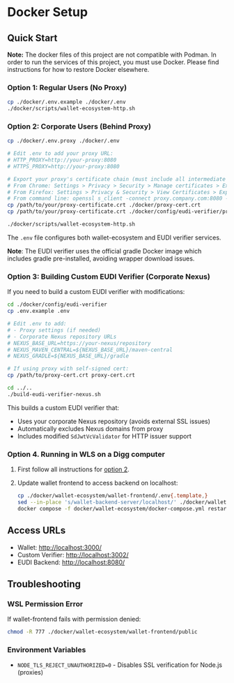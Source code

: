 # Docker Setup

## Quick Start

**Note:** The docker files of this project are not compatible with Podman.
In order to run the services of this project, you must use Docker.
Please find instructions for how to restore Docker elsewhere.

### Option 1: Regular Users (No Proxy)

```bash
cp ./docker/.env.example ./docker/.env
./docker/scripts/wallet-ecosystem-http.sh
```

### Option 2: Corporate Users (Behind Proxy)

```bash
cp ./docker/.env.proxy ./docker/.env

# Edit .env to add your proxy URL:
# HTTP_PROXY=http://your-proxy:8080
# HTTPS_PROXY=http://your-proxy:8080

# Export your proxy's certificate chain (must include all intermediate certificates):
# From Chrome: Settings > Privacy > Security > Manage certificates > Export (choose "Base64-encoded certificate chain")
# From Firefox: Settings > Privacy & Security > View Certificates > Export (include certificate chain)
# From command line: openssl s_client -connect proxy.company.com:8080 -showcerts < /dev/null | sed -ne '/-BEGIN CERTIFICATE-/,/-END CERTIFICATE-/p' > proxy-cert.crt
cp /path/to/your/proxy-certificate.crt ./docker/proxy-cert.crt
cp /path/to/your/proxy-certificate.crt ./docker/config/eudi-verifier/proxy-cert.crt

./docker/scripts/wallet-ecosystem-http.sh
```

The `.env` file configures both wallet-ecosystem and EUDI verifier services.

**Note**: The EUDI verifier uses the official gradle Docker image which includes gradle pre-installed, avoiding wrapper download issues.

### Option 3: Building Custom EUDI Verifier (Corporate Nexus)

If you need to build a custom EUDI verifier with modifications:

```bash
cd ./docker/config/eudi-verifier
cp .env.example .env

# Edit .env to add:
# - Proxy settings (if needed)
# - Corporate Nexus repository URLs
# NEXUS_BASE_URL=https://your-nexus/repository
# NEXUS_MAVEN_CENTRAL=${NEXUS_BASE_URL}/maven-central
# NEXUS_GRADLE=${NEXUS_BASE_URL}/gradle

# If using proxy with self-signed cert:
cp /path/to/proxy-cert.crt proxy-cert.crt

cd ../..
./build-eudi-verifier-nexus.sh
```

This builds a custom EUDI verifier that:

- Uses your corporate Nexus repository (avoids external SSL issues)
- Automatically excludes Nexus domains from proxy
- Includes modified `SdJwtVcValidator` for HTTP issuer support

### Option 4. Running in WLS on a Digg computer

1. First follow all instructions for [option 2](#option-2-corporate-users-behind-proxy).

2. Update wallet frontend to access backend on localhost:

    ```bash
    cp ./docker/wallet-ecosystem/wallet-frontend/.env{.template,}
    sed --in-place 's/wallet-backend-server/localhost/' ./docker/wallet-ecosystem/wallet-frontend/.env
    docker compose -f docker/wallet-ecosystem/docker-compose.yml restart wallet-frontend
    ```

## Access URLs

- Wallet: <http://localhost:3000/>
- Custom Verifier: <http://localhost:3002/>
- EUDI Backend: <http://localhost:8080/>

## Troubleshooting

### WSL Permission Error

If wallet-frontend fails with permission denied:

```bash
chmod -R 777 ./docker/wallet-ecosystem/wallet-frontend/public
```

### Environment Variables

- `NODE_TLS_REJECT_UNAUTHORIZED=0` - Disables SSL verification for Node.js (proxies)
